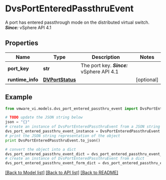 # DvsPortEnteredPassthruEvent

A port has entered passthrough mode on the distributed virtual switch.  ***Since:*** vSphere API 4.1 

## Properties
Name | Type | Description | Notes
------------ | ------------- | ------------- | -------------
**port_key** | **str** | The port key.  ***Since:*** vSphere API 4.1  | 
**runtime_info** | [**DVPortStatus**](DVPortStatus.md) |  | [optional] 

## Example

```python
from vmware_vi.models.dvs_port_entered_passthru_event import DvsPortEnteredPassthruEvent

# TODO update the JSON string below
json = "{}"
# create an instance of DvsPortEnteredPassthruEvent from a JSON string
dvs_port_entered_passthru_event_instance = DvsPortEnteredPassthruEvent.from_json(json)
# print the JSON string representation of the object
print DvsPortEnteredPassthruEvent.to_json()

# convert the object into a dict
dvs_port_entered_passthru_event_dict = dvs_port_entered_passthru_event_instance.to_dict()
# create an instance of DvsPortEnteredPassthruEvent from a dict
dvs_port_entered_passthru_event_form_dict = dvs_port_entered_passthru_event.from_dict(dvs_port_entered_passthru_event_dict)
```
[[Back to Model list]](../README.md#documentation-for-models) [[Back to API list]](../README.md#documentation-for-api-endpoints) [[Back to README]](../README.md)


